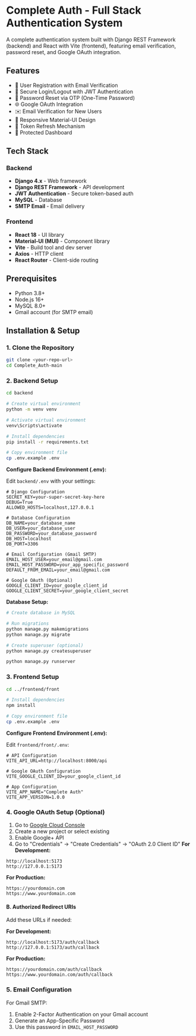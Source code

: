 # Complete Auth - Full Stack Authentication System

A complete authentication system built with Django REST Framework (backend) and React with Vite (frontend), featuring email verification, password reset, and Google OAuth integration.

## Features

- 🔐 User Registration with Email Verification
- 🔑 Secure Login/Logout with JWT Authentication
- 📧 Password Reset via OTP (One-Time Password)
- 🌐 Google OAuth Integration
- ✉️ Email Verification for New Users
- 📱 Responsive Material-UI Design
- 🔄 Token Refresh Mechanism
- 👤 Protected Dashboard

## Tech Stack

### Backend

- **Django 4.x** - Web framework
- **Django REST Framework** - API development
- **JWT Authentication** - Secure token-based auth
- **MySQL** - Database
- **SMTP Email** - Email delivery

### Frontend

- **React 18** - UI library
- **Material-UI (MUI)** - Component library
- **Vite** - Build tool and dev server
- **Axios** - HTTP client
- **React Router** - Client-side routing

## Prerequisites

- Python 3.8+
- Node.js 16+
- MySQL 8.0+
- Gmail account (for SMTP email)

## Installation & Setup

### 1. Clone the Repository

```bash
git clone <your-repo-url>
cd Complete_Auth-main
```

### 2. Backend Setup

```bash
cd backend

# Create virtual environment
python -m venv venv

# Activate virtual environment
venv\Scripts\activate

# Install dependencies
pip install -r requirements.txt

# Copy environment file
cp .env.example .env
```

**Configure Backend Environment (.env):**

Edit `backend/.env` with your settings:

```env
# Django Configuration
SECRET_KEY=your-super-secret-key-here
DEBUG=True
ALLOWED_HOSTS=localhost,127.0.0.1

# Database Configuration
DB_NAME=your_database_name
DB_USER=your_database_user
DB_PASSWORD=your_database_password
DB_HOST=localhost
DB_PORT=3306

# Email Configuration (Gmail SMTP)
EMAIL_HOST_USER=your_email@gmail.com
EMAIL_HOST_PASSWORD=your_app_specific_password
DEFAULT_FROM_EMAIL=your_email@gmail.com

# Google OAuth (Optional)
GOOGLE_CLIENT_ID=your_google_client_id
GOOGLE_CLIENT_SECRET=your_google_client_secret
```

**Database Setup:**

```bash
# Create database in MySQL

# Run migrations
python manage.py makemigrations
python manage.py migrate

# Create superuser (optional)
python manage.py createsuperuser

python manage.py runserver
```

### 3. Frontend Setup

```bash
cd ../frontend/front

# Install dependencies
npm install

# Copy environment file
cp .env.example .env
```

**Configure Frontend Environment (.env):**

Edit `frontend/front/.env`:

```env
# API Configuration
VITE_API_URL=http://localhost:8000/api

# Google OAuth Configuration
VITE_GOOGLE_CLIENT_ID=your_google_client_id

# App Configuration
VITE_APP_NAME="Complete Auth"
VITE_APP_VERSION=1.0.0
```

### 4. Google OAuth Setup (Optional)

1. Go to [Google Cloud Console](https://console.cloud.google.com/)
2. Create a new project or select existing
3. Enable Google+ API
4. Go to "Credentials" → "Create Credentials" → "OAuth 2.0 Client ID"
   **For Development:**

```
http://localhost:5173
http://127.0.0.1:5173
```

**For Production:**

```
https://yourdomain.com
https://www.yourdomain.com
```

#### **B. Authorized Redirect URIs**

Add these URLs if needed:

**For Development:**

```
http://localhost:5173/auth/callback
http://127.0.0.1:5173/auth/callback
```

**For Production:**

```
https://yourdomain.com/auth/callback
https://www.yourdomain.com/auth/callback
```

### 5. Email Configuration

For Gmail SMTP:

1. Enable 2-Factor Authentication on your Gmail account
2. Generate an App-Specific Password
3. Use this password in `EMAIL_HOST_PASSWORD`
